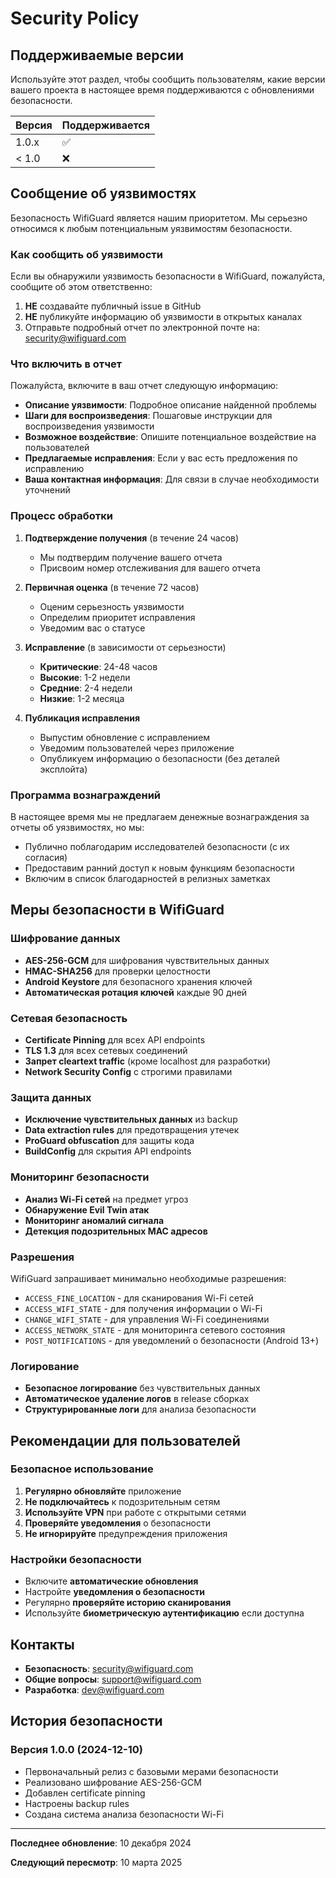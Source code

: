 # Security Policy

## Поддерживаемые версии

Используйте этот раздел, чтобы сообщить пользователям, какие версии вашего проекта в настоящее время поддерживаются с обновлениями безопасности.

| Версия | Поддерживается          |
| ------- | ----------------------- |
| 1.0.x   | :white_check_mark:      |
| < 1.0   | :x:                     |

## Сообщение об уязвимостях

Безопасность WifiGuard является нашим приоритетом. Мы серьезно относимся к любым потенциальным уязвимостям безопасности.

### Как сообщить об уязвимости

Если вы обнаружили уязвимость безопасности в WifiGuard, пожалуйста, сообщите об этом ответственно:

1. **НЕ** создавайте публичный issue в GitHub
2. **НЕ** публикуйте информацию об уязвимости в открытых каналах
3. Отправьте подробный отчет по электронной почте на: security@wifiguard.com

### Что включить в отчет

Пожалуйста, включите в ваш отчет следующую информацию:

- **Описание уязвимости**: Подробное описание найденной проблемы
- **Шаги для воспроизведения**: Пошаговые инструкции для воспроизведения уязвимости
- **Возможное воздействие**: Опишите потенциальное воздействие на пользователей
- **Предлагаемые исправления**: Если у вас есть предложения по исправлению
- **Ваша контактная информация**: Для связи в случае необходимости уточнений

### Процесс обработки

1. **Подтверждение получения** (в течение 24 часов)
   - Мы подтвердим получение вашего отчета
   - Присвоим номер отслеживания для вашего отчета

2. **Первичная оценка** (в течение 72 часов)
   - Оценим серьезность уязвимости
   - Определим приоритет исправления
   - Уведомим вас о статусе

3. **Исправление** (в зависимости от серьезности)
   - **Критические**: 24-48 часов
   - **Высокие**: 1-2 недели
   - **Средние**: 2-4 недели
   - **Низкие**: 1-2 месяца

4. **Публикация исправления**
   - Выпустим обновление с исправлением
   - Уведомим пользователей через приложение
   - Опубликуем информацию о безопасности (без деталей эксплойта)

### Программа вознаграждений

В настоящее время мы не предлагаем денежные вознаграждения за отчеты об уязвимостях, но мы:

- Публично поблагодарим исследователей безопасности (с их согласия)
- Предоставим ранний доступ к новым функциям безопасности
- Включим в список благодарностей в релизных заметках

## Меры безопасности в WifiGuard

### Шифрование данных

- **AES-256-GCM** для шифрования чувствительных данных
- **HMAC-SHA256** для проверки целостности
- **Android Keystore** для безопасного хранения ключей
- **Автоматическая ротация ключей** каждые 90 дней

### Сетевая безопасность

- **Certificate Pinning** для всех API endpoints
- **TLS 1.3** для всех сетевых соединений
- **Запрет cleartext traffic** (кроме localhost для разработки)
- **Network Security Config** с строгими правилами

### Защита данных

- **Исключение чувствительных данных** из backup
- **Data extraction rules** для предотвращения утечек
- **ProGuard obfuscation** для защиты кода
- **BuildConfig** для скрытия API endpoints

### Мониторинг безопасности

- **Анализ Wi-Fi сетей** на предмет угроз
- **Обнаружение Evil Twin атак**
- **Мониторинг аномалий сигнала**
- **Детекция подозрительных MAC адресов**

### Разрешения

WifiGuard запрашивает минимально необходимые разрешения:

- `ACCESS_FINE_LOCATION` - для сканирования Wi-Fi сетей
- `ACCESS_WIFI_STATE` - для получения информации о Wi-Fi
- `CHANGE_WIFI_STATE` - для управления Wi-Fi соединениями
- `ACCESS_NETWORK_STATE` - для мониторинга сетевого состояния
- `POST_NOTIFICATIONS` - для уведомлений о безопасности (Android 13+)

### Логирование

- **Безопасное логирование** без чувствительных данных
- **Автоматическое удаление логов** в release сборках
- **Структурированные логи** для анализа безопасности

## Рекомендации для пользователей

### Безопасное использование

1. **Регулярно обновляйте** приложение
2. **Не подключайтесь** к подозрительным сетям
3. **Используйте VPN** при работе с открытыми сетями
4. **Проверяйте уведомления** о безопасности
5. **Не игнорируйте** предупреждения приложения

### Настройки безопасности

- Включите **автоматические обновления**
- Настройте **уведомления о безопасности**
- Регулярно **проверяйте историю сканирования**
- Используйте **биометрическую аутентификацию** если доступна

## Контакты

- **Безопасность**: security@wifiguard.com
- **Общие вопросы**: support@wifiguard.com
- **Разработка**: dev@wifiguard.com

## История безопасности

### Версия 1.0.0 (2024-12-10)

- Первоначальный релиз с базовыми мерами безопасности
- Реализовано шифрование AES-256-GCM
- Добавлен certificate pinning
- Настроены backup rules
- Создана система анализа безопасности Wi-Fi

---

**Последнее обновление**: 10 декабря 2024

**Следующий пересмотр**: 10 марта 2025

